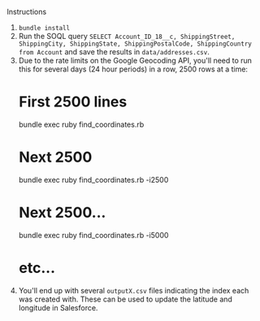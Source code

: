 Instructions

1. `bundle install`
2. Run the SOQL query `SELECT Account_ID_18__c, ShippingStreet, ShippingCity, ShippingState, ShippingPostalCode, ShippingCountry from Account` and save the results in `data/addresses.csv`.
3. Due to the rate limits on the Google Geocoding API, you'll need to run this for several days (24 hour periods) in a row, 2500 rows at a time:
    # First 2500 lines
    bundle exec ruby find_coordinates.rb
    # Next 2500
    bundle exec ruby find_coordinates.rb -i2500
    # Next 2500...
    bundle exec ruby find_coordinates.rb -i5000
    # etc...
4. You'll end up with several `outputX.csv` files indicating the index each was created with. These can be used to update the latitude and longitude in Salesforce.